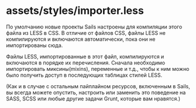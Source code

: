 # assets/styles/importer.less

По умолчанию новые проекты Sails настроены для компиляции этого файла из LESS в CSS. В отличие от файлов CSS, файлы LESS не компилируются и включаются автоматически, пока они не импортированы сюда.

Файлы LESS, импортированные в этот файл, компилируются и включаются в порядке их перечисления. Сначала необходимо импортировать миксины(mixins), переменные и т.д., чтобы к ним можно было получить доступ в последующих таблицах стилей LESS.

(Как и в случае с остальным пайплайном ресурсов, включенным в Sails, вы всегда можете опустить, настроить или заменить это поведение на SASS, SCSS или любые другие задачи Grunt, которые вам нравятся.)


<docmeta name="displayName" value="importer.less">

